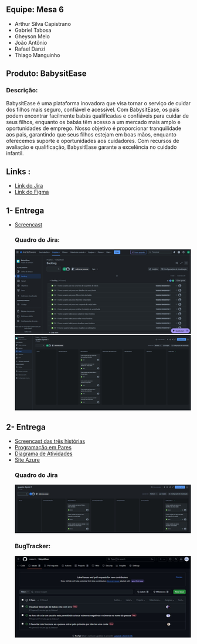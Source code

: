 <html lang="pt-br">
<head>
    <meta charset="UTF-8">
    <meta name="viewport" content="width=device-width, initial-scale=1.0">
    <link rel="stylesheet" href="styles.css">
</head>
<body>
    <div class="team">
        <h2>Equipe: Mesa 6</h2>
        <ul>
            <li>Arthur Silva Capistrano</li>
            <li>Gabriel Tabosa</li>
            <li>Gheyson Melo</li>
            <li>João Antônio</li>
            <li>Rafael Danzi</li>
            <li>Thiago Manguinho</li>
        </ul>
    </div>
    <div>
        <h2>Produto: BabysitEase</h2>
        <h3>Descrição:</h3>
        <p>BabysitEase é uma plataforma inovadora que visa tornar o serviço de cuidar dos filhos mais seguro, confiável e acessível. Com BabysitEase, os pais podem encontrar facilmente babás qualificadas e confiáveis para cuidar de seus filhos, enquanto os babás têm acesso a um mercado mais amplo e oportunidades de emprego. Nosso objetivo é proporcionar tranquilidade aos pais, garantindo que seus filhos estejam em boas mãos, enquanto oferecemos suporte e oportunidades aos cuidadores. Com recursos de avaliação e qualificação, BabysitEase garante a excelência no cuidado infantil.</p>
    </div>
    <div>
        <h2>Links :</h2>
        <ul>
            <li><a href="https://projeto-fds.atlassian.net/jira/software/projects/EW/boards/2">Link do Jira</a></li>
            <li><a href="https://www.figma.com/file/KL098ypwC8jrrPUnRASYJm?type=design">Link do Figma</a></li>
        </ul>
    </div>
    <div>
        <h2>1- Entrega</h2>
        <ul>
            <li><a href="https://www.youtube.com/watch?v=0sU1ZieJ0rc">Screencast</a></li>
            <h3>Quadro do Jira:</h3>
            <img src="prints/Backlog_Primeira-Entrega.jpeg"/>
            <img src="prints/Quadro_Primeira_Entrega.png"/>
        </ul>
    </div> 
    <div>
        <h2>2- Entrega</h2>
        <ul>
            <li><a href="https://www.youtube.com/watch?v=nnYU0FI4NGI">Screencast das três histórias</a></li>
            <li><a href="https://docs.google.com/document/d/1ZeMPv2CfbcyNhzv-Cb_9LR-AF1_GywFmJ9sGfoS8dUs/edit#heading=h.rrfpln9bkodr">Programação em Pares</a></li>
            <li><a href="https://drive.google.com/file/d/1ng_QaCN7MSW4OGo86d2r1XWkFQ5Gw56j/view?usp=sharing">Diagrama de Atividades</a></li>
            <li><a href="https://babysitease-fds.azurewebsites.net/">Site Azure</a></li>
            <h3>Quadro do Jira</h3>
            <img src="prints/QuadroJira-Entrega-dois.jpeg"/> 
            <h3> BugTracker: </h3>
            <img src="prints/BugTracker-Entrega2.jpeg"/>
        </ul>
    </div>
</body>
</html>
